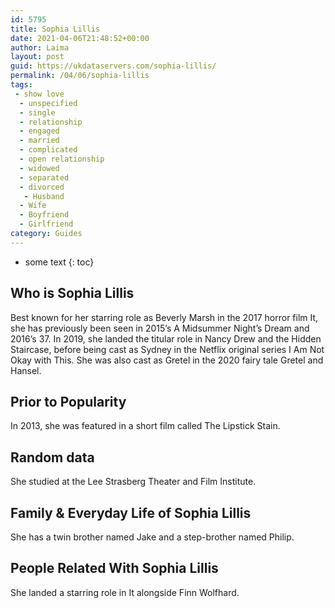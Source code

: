 ```yaml
---
id: 5795
title: Sophia Lillis
date: 2021-04-06T21:48:52+00:00
author: Laima
layout: post
guid: https://ukdataservers.com/sophia-lillis/
permalink: /04/06/sophia-lillis
tags:
 - show love
  - unspecified
  - single
  - relationship
  - engaged
  - married
  - complicated
  - open relationship
  - widowed
  - separated
  - divorced
   - Husband
  - Wife
  - Boyfriend
  - Girlfriend
category: Guides
---
```


* some text
{: toc}


## Who is Sophia Lillis
                  
                  
                  
Best known for her starring role as Beverly Marsh in the 2017 horror film It, she has previously been seen in 2015&#8217;s A Midsummer Night&#8217;s Dream and 2016&#8217;s 37. In 2019, she landed the titular role in Nancy Drew and the Hidden Staircase, before being cast as Sydney in the Netflix original series I Am Not Okay with This. She was also cast as Gretel in the 2020 fairy tale Gretel and Hansel.
                  
              
            
              
            
                
                
                
## Prior to Popularity
                  
                  
                  
In 2013, she was featured in a short film called The Lipstick Stain. 
                  
              
            
              
            
                
                
                
## Random data
                  
                  
                  
She studied at the Lee Strasberg Theater and Film Institute. 
                  
              
            
              
            
                
                
                
## Family & Everyday Life of Sophia Lillis
                  
                  
                  
She has a twin brother named Jake and a step-brother named Philip.  
                  
              
            
              
            
                
                
                
## People Related With Sophia Lillis
                  
                  
                  
She landed a starring role in It alongside Finn Wolfhard. 
                  
              
            
              
            
                
              
            
              
              
            
            
              
            
          
          
          